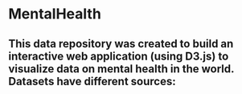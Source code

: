 # MentalHealth

This data repository was created to build an interactive web application (using D3.js) to visualize data on mental health in the world.
Datasets have different sources: 
- 
